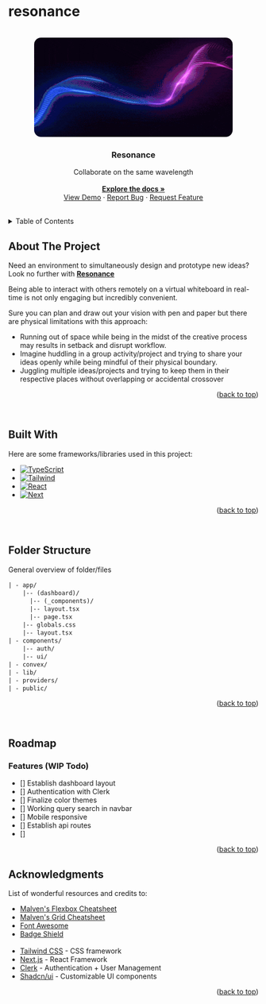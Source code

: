 # resonance

<!--
run backend - npx convex dev
run frontend - npm run dev
-->

<!-- PROJECT LOGO -->
<br />
<div align="center" id='readme-top'>
  <img src="./public/blue-purple-wave.gif" alt="Logo" target='blank' width="400" height="200" style='border-radius: 1em'>

  <h3 align="center">Resonance</h3>

  <p align="center">
    Collaborate on the same wavelength
    <br />
    <br />
    <a href="https://github.com/WackyChomp/resonance"><strong>Explore the docs »</strong></a>
    <br />
    <a href="https://github.com/WackyChomp/resonance">View Demo</a>
    ·
    <a href="https://github.com/WackyChomp/resonance/issues">Report Bug</a>
    ·
    <a href="https://github.com/WackyChomp/resonance/issues">Request Feature</a>
  </p>
</div>

<br />


<!-- TABLE OF CONTENTS -->
<details>
  <summary>Table of Contents</summary>
  <ol>
    <li>
      <a href="#about-the-project">About The Project</a>
    </li>
    <li><a href="#folder-structure">Folder Structure</a></li>
    <li><a href="#roadmap">Roadmap</a></li>
    <li><a href="#acknowledgments">Acknowledgments</a></li>
    <li><a href="#"></a></li>
    <li><a href="#"></a></li>
  </ol>
</details>


## About The Project
Need an environment to simultaneously design and prototype new ideas? Look no further with <u><b>Resonance</b></u>

Being able to interact with others remotely on a virtual whiteboard in real-time is not only engaging but incredibly convenient.

Sure you can plan and draw out your vision with pen and paper but there are physical limitations with this approach:

- Running out of space while being in the midst of the creative process may results in setback and disrupt workflow.
- Imagine huddling in a group activity/project and trying to share your ideas openly while being mindful of their physical boundary.
- Juggling multiple ideas/projects and trying to keep them in their respective places without overlapping or accidental crossover


<p align="right">(<a href="#readme-top">back to top</a>)</p>

<br />


## Built With
Here are some frameworks/libraries used in this project:
* [![TypeScript][TypeScript]][TypeScript-url]
* [![Tailwind][Tailwind.css]][Tailwind-url]
* [![React][React.js]][React-url]
* [![Next][Next.js]][Next-url]

<p align="right">(<a href="#readme-top">back to top</a>)</p>

<br/>

## Folder Structure
General overview of folder/files
```
| - app/
    |-- (dashboard)/
      |-- (_components)/
      |-- layout.tsx
      |-- page.tsx
    |-- globals.css
    |-- layout.tsx
| - components/
    |-- auth/
    |-- ui/
| - convex/
| - lib/
| - providers/
| - public/
```

<p align="right">(<a href="#readme-top">back to top</a>)</p>

<br/>

## Roadmap
<h3>Features (WIP Todo)</h3>

- [] Establish dashboard layout
- [] Authentication with Clerk
- [] Finalize color themes
- [] Working query search in navbar
- [] Mobile responsive
- [] Establish api routes
- []

<p align="right">(<a href="#readme-top">back to top</a>)</p>


<!-- ACKNOWLEDGMENTS -->
## Acknowledgments

List of wonderful resources and credits to: 
* [Malven's Flexbox Cheatsheet](https://flexbox.malven.co/)
* [Malven's Grid Cheatsheet](https://grid.malven.co/)
* [Font Awesome](https://fontawesome.com)
* [Badge Shield](https://dev.to/envoy_/150-badges-for-github-pnk)
<br><br>
* [Tailwind CSS](https://tailwindcss.com/docs/installation) - CSS framework
* [Next.js](https://nextjs.org/docs/getting-started/installation) - React Framework
* [Clerk](https://clerk.com/) - Authentication + User Management
* [Shadcn/ui](https://ui.shadcn.com/docs) - Customizable UI components

<p align="right">(<a href="#readme-top">back to top</a>)</p>


<!-- MARKDOWN LINKS & IMAGES
https://www.markdownguide.org/basic-syntax/#reference-style-links

https://github.com/Envoy-VC/awesome-badges
-->
[Next.js]: https://img.shields.io/badge/next.js-000000?style=for-the-badge&logo=nextdotjs&logoColor=white
[Next-url]: https://nextjs.org/
[TypeScript]: https://img.shields.io/badge/TypeScript-007ACC?style=for-the-badge&logo=typescript&logoColor=white
[TypeScript-url]: https://www.typescriptlang.org/

[React.js]: https://img.shields.io/badge/React-20232A?style=for-the-badge&logo=react&logoColor=61DAFB
[React-url]: https://reactjs.org/
[Tailwind.css]: https://img.shields.io/badge/Tailwind_CSS-38B2AC?style=for-the-badge&logo=tailwind-css&logoColor=white
[Tailwind-url]: https://tailwindcss.com/
[Material-UI]: https://img.shields.io/badge/Material--UI-0081CB?style=for-the-badge&logo=material-ui&logoColor=white
[Material-UI-url]: https://mui.com/material-ui/getting-started/overview/


[sound-wave-url]: https://gifdb.com/images/high/incredible-sound-wave-art-hxgh3rtf5v8vvh5i.gif